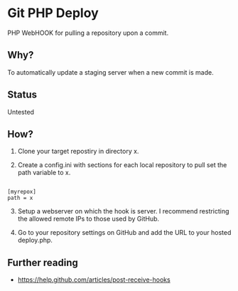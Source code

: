Git PHP Deploy
==============

PHP WebHOOK for pulling a repository upon a commit.


Why?
----

To automatically update a staging server when a new commit is made.

Status
------

Untested

How?
----

 1. Clone your target repostiry in directory x.

 2. Create a config.ini with sections for each local repository to pull set the path variable to x.

<code>
[myrepox]
path = x
</code>

 3. Setup a webserver on which the hook is server. I recommend restricting the allowed remote IPs to those used by GitHub.

 4. Go to your repository settings on GitHub and add the URL to your hosted deploy.php.


Further reading
-----------------

 * https://help.github.com/articles/post-receive-hooks
